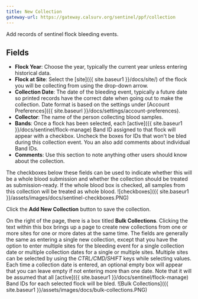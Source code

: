 ```yaml
---
title: New Collection
gateway-url: https://gateway.calsurv.org/sentinel/ppf/collection
---
```

Add records of sentinel flock bleeding events.

## Fields
* **Flock Year**: Choose the year, typically the current year unless entering historical data.
* **Flock at Site**: Select the [site]({{ site.baseur1 }}/docs/site/) of the flock you will be collecting from using the drop-down arrow.
* **Collection Date**: The date of the bleeding event, typically a future date so printed records have the correct date when going out to make the collection. Date format is based on the settings under [Account Preferences]({{ site.baseurl }}/docs/settings/account-preferences).
* **Collector**: The name of the person collecting blood samples.
* **Bands**: Once a flock has been selected, each [active]({{ site.baseur1 }}/docs/sentinel/flock-manage) Band ID assigned to that flock will appear with a checkbox. Uncheck the boxes for IDs that won't be bled during this collection event. You an also add comments about individual Band IDs.
* **Comments**: Use this section to note anything other users should know about the collection.

The checkboxes below these fields can be used to indicate whether this will be a whole blood submission and whether the collection should be treated as submission-ready. If the whole blood box is checked, all samples from this collection will be treated as whole blood.
![checkboxes]({{ site.baseur1 }}/assets/images/docs/sentinel-checkboxes.PNG)

Click the **Add New Collection** button to save the collection.

On the right of the page, there is a box titled **Bulk Collections**. Clicking the text within this box brings up a page to create new collections from one or more sites for one or more dates at the same time. The fields are generally the same as entering a single new collection, except that you have the option to enter multiple sites for the bleeding event for a single collection date or multiple collection dates for a single or multiple sites. Multiple sites can be selected by using the *CTRL/CMD/SHIFT* keys while selecting values. Each time a collection date is entered, an optional empty box will appear that you can leave empty if not entering more than one date. Note that it will be assumed that all [active]({{ site.baseur1 }}/docs/sentinel/flock-manage) Band IDs for each selected flock will be bled.
![Bulk Collections]({{ site.baseur1 }}/assets/images/docs/bulk-collections.PNG)
